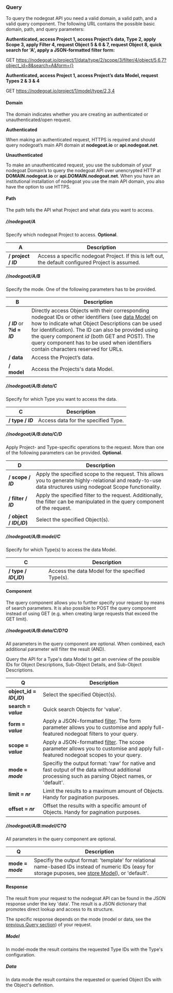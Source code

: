 ### Query

To query the nodegoat API you need a valid domain, a valid path, and a valid query component. The following URL contains the possible basic domain, path, and query parameters:

**Authenticated, access Project 1, access Project’s data, Type 2, apply Scope 3, apply Filter 4, request Object 5 & 6 & 7, request Object 8, quick search for 'A', apply a JSON-formatted filter form:**

GET https://nodegoat.io/project/1/data/type/2/scope/3/filter/4/object/5,6,7?object_id=8&search=A&form={}

**Authenticated, access Project 1, access Project’s data Model, request Types 2 & 3 & 4**

GET https://nodegoat.io/project/1/model/type/2,3,4

#### Domain

The domain indicates whether you are creating an authenticated or unauthenticated/open request.

**Authenticated**

When making an authenticated request, HTTPS is required and should query nodegoat’s main API domain at **nodegoat.io** or **api.nodegoat.net**.

**Unauthenticated**

To make an unauthenticated request, you use the subdomain of your nodegoat Domain’s to query the nodegoat API over unencrypted HTTP at **DOMAIN.nodegoat.io** or **api.DOMAIN.nodegoat.net**. When you have an institutional installation of nodegoat you use the main API domain, you also have the option to use HTTPS.

#### Path

The path tells the API what Project and what data you want to access.

##### //nodegoat/A

Specify which nodegoat Project to access. __Optional__.

| A | Description |
| -- | -- |
| __/ project / *ID*__ | Access a specific nodegoat Project. If this is left out, the default configured Project is assumed. |

##### //nodegoat/A/B

Specify the mode. One of the following parameters has to be provided.

| B | Description |
| -- | -- |
| __/ *ID*__ or __?id = *ID*__ | Directly access Objects with their corresponding nodegoat IDs or other identifiers (see [data Model](configuration/data_model/README.md) on how to indicate what Object Descriptions can be used for identification). The ID can also be provided using the query component *id* (both GET and POST). The query component has to be used when identifiers contain characters reserved for URLs. |
| __/ data__ | Access the Project’s data. |
| __/ model__ | Access the Projects's data Model. |

##### //nodegoat/A/B:data/C

Specify for which Type you want to access the data.

| C | Description |
| -- | -- |
| __/ type / *ID*__ | Access data for the specified Type. |

##### //nodegoat/A/B:data/C/D

Apply Project- and Type-specific operations to the request. More than one of the following parameters can be provided. __Optional__.

| D | Description |
| -- | -- |
| __/ scope / *ID*__ | Apply the specified scope to the request. This allows you to generate highly-relational and ready-to-use data structures using nodegoat Scope functionality. |
| __/ filter / *ID*__ | Apply the specified filter to the request. Additionally, the filter can be manipulated in the query component of the request. |
| __/ object / *ID*(,*ID*)__ | Select the specified Object(s). |

##### //nodegoat/A/B:model/C

Specify for which Type(s) to access the data Model.

| C | Description |
| -- | -- |
| __/ type / *ID*(,*ID*)__ | Access the data Model for the specified Type(s). |

#### Component

The query component allows you to further specify your request by means of search parameters. It is also possible to POST the query component instead of using GET (e.g. when creating large requests that exceed the GET limit).

##### //nodegoat/A/B:data/C/D?Q

All parameters in the query component are optional. When combined, each additional parameter will filter the result (AND).

Query the API for a Type's data Model to get an overview of the possible IDs for Object Descriptions, Sub-Object Details, and Sub-Object Descriptions.

| Q | Description |
| -- | -- |
| __object_id = *ID*(,*ID*)__ | Select the specified Object(s). |
| __search = *value*__ | Quick search Objects for 'value'. |
| __form = *value*__ | Apply a JSON-formatted [filter](/usage/filter/README.md). The form parameter allows you to customise and apply full-featured nodegoat filters to your query. |
| __scope = *value*__ | Apply a JSON-formatted [filter](/usage/scope/README.md). The scope parameter allows you to customise and apply full-featured nodegoat scopes to your query. |
| __mode = *mode*__ | Specifiy the output format: 'raw' for native and fast output of the data without additional processing such as parsing Object names, or 'default'. |
| __limit = *nr*__ | Limit the results to a maximum amount of Objects. Handy for pagination purposes. |
| __offset = *nr*__ | Offset the results with a specific amount of Objects. Handy for pagination purposes. |

##### //nodegoat/A/B:model/C?Q

All parameters in the query component are optional.

| Q | Description |
| -- | -- |
| __mode = *mode*__ | Specifiy the output format: 'template' for relational name-based IDs instead of numeric IDs (easy for storage puposes, see [store Model](/usage/API/store.md#model)), or 'default'. |

#### Response

The result from your request to the nodegoat API can be found in the JSON response under the key 'data'. The result is a JSON dictionary that promotes direct lookup and access to its structure.

The specific response depends on the mode (model or data, see the [previous Query section](/usage/API/query.md)) of your request.

##### Model

In model-mode the result contains the requested Type IDs with the Type's configuration.

##### Data

In data mode the result contains the requested or queried Object IDs with the Object's definition.
